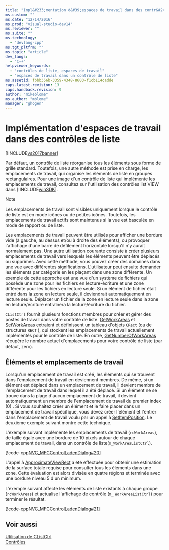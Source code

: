 ```yaml
---
title: "Impl&#233;mentation d&#39;espaces de travail dans des contr&#244;les de liste | Microsoft Docs"
ms.custom: ""
ms.date: "12/14/2016"
ms.prod: "visual-studio-dev14"
ms.reviewer: ""
ms.suite: ""
ms.technology: 
  - "devlang-cpp"
ms.tgt_pltfrm: ""
ms.topic: "article"
dev_langs: 
  - "C++"
helpviewer_keywords: 
  - "contrôles de liste, espaces de travail"
  - "espaces de travail dans un contrôle de liste"
ms.assetid: fbbb356b-3359-4348-8603-f1cb114cadde
caps.latest.revision: 13
caps.handback.revision: 9
author: "mikeblome"
ms.author: "mblome"
manager: "ghogen"
---
```

# Impl&#233;mentation d&#39;espaces de travail dans des contr&#244;les de liste
[!INCLUDE[vs2017banner](../assembler/inline/includes/vs2017banner.md)]

Par défaut, un contrôle de liste réorganise tous les éléments sous forme de grille standard.  Toutefois, une autre méthode est prise en charge, les emplacements de travail, qui organise les éléments de liste en groupes rectangulaires.  Pour une image d'un contrôle de liste qui implémente les emplacements de travail, consultez sur l'utilisation des contrôles list VIEW dans [!INCLUDE[winSDK](../atl/includes/winsdk_md.md)].  
  
> [!NOTE]
>  Les emplacements de travail sont visibles uniquement lorsque le contrôle de liste est en mode icônes ou de petites icônes.  Toutefois, les emplacements de travail actifs sont maintenus si la vue est basculée en mode de rapport ou de liste.  
  
 Les emplacements de travail peuvent être utilisés pour afficher une bordure vide \(à gauche, au dessus et\/ou à droite des éléments\), ou provoquer l'affichage d'une barre de défilement horizontale lorsqu'il n'y aurait normalement pas.  Une autre utilisation courante consiste à créer plusieurs emplacements de travail vers lesquels les éléments peuvent être déplacés ou supprimés.  Avec cette méthode, vous pouvez créer des domaines dans une vue avec différentes significations.  L'utilisateur peut ensuite demander les éléments par catégorie en les plaçant dans une zone différente.  Un exemple de cette approche est une vue d'un système de fichiers qui possède une zone pour les fichiers en lecture\-écriture et une zone différente pour les fichiers en lecture seule.  Si un élément de fichier était entré dans la zone en lecture seule, il deviendrait automatiquement en lecture seule.  Déplacer un fichier de la zone en lecture seule dans la zone en lecture\/écriture entraînera la lecture\/écriture du fichier.  
  
 `CListCtrl` fournit plusieurs fonctions membres pour créer et gérer des postes de travail dans votre contrôle de liste.  [GetWorkAreas](../Topic/CListCtrl::GetWorkAreas.md) et [SetWorkAreas](../Topic/CListCtrl::SetWorkAreas.md) extraient et définissent un tableau d'objets `CRect` \(ou de structures `RECT` \), qui stockent les emplacements de travail actuellement implémentés pour le contrôle de liste.  En outre, [GetNumberOfWorkAreas](../Topic/CListCtrl::GetNumberOfWorkAreas.md) récupère le nombre actuel d'emplacements pour votre contrôle de liste \(par défaut, zéro\).  
  
## Éléments et emplacements de travail  
 Lorsqu'un emplacement de travail est créé, les éléments qui se trouvent dans l'emplacement de travail en deviennent membres.  De même, si un élément est déplacé dans un emplacement de travail, il devient membre de l'emplacement de travail dans lequel il a été déplacé.  Si un élément ne se trouve dans la plage d'aucun emplacement de travail, il devient automatiquement un membre de l'emplacement de travail du premier index \(0\) .  Si vous souhaitez créer un élément et le faire placer dans un emplacement de travail spécifique, vous devez créer l'élément et l'entrer dans l'emplacement de travail voulu par un appel à [SetItemPosition](../Topic/CListCtrl::SetItemPosition.md).  Le deuxième exemple suivant montre cette technique.  
  
 L'exemple suivant implémente les emplacements de travail \(`rcWorkAreas`\), de taille égale avec une bordure de 10 pixels autour de chaque emplacement de travail, dans un contrôle de liste\(`m_WorkAreaListCtrl`\).  
  
 [!code-cpp[NVC_MFCControlLadenDialog#20](../mfc/codesnippet/CPP/implementing-working-areas-in-list-controls_1.cpp)]  
  
 L'appel à [ApproximateViewRect](../Topic/CListCtrl::ApproximateViewRect.md) a été effectuée pour obtenir une estimation de la surface totale requise pour consulter tous les éléments dans une zone.  Cette évaluation est alors divisée en quatre régions et terminée avec une bordure niveau 5 d'un minimum.  
  
 L'exemple suivant affecte les éléments de liste existants à chaque groupe \(`rcWorkAreas`\) et actualise l'affichage de contrôle \(`m_` `WorkAreaListCtrl`\) pour terminer le résultat.  
  
 [!code-cpp[NVC_MFCControlLadenDialog#21](../mfc/codesnippet/CPP/implementing-working-areas-in-list-controls_2.cpp)]  
  
## Voir aussi  
 [Utilisation de CListCtrl](../mfc/using-clistctrl.md)   
 [Contrôles](../mfc/controls-mfc.md)